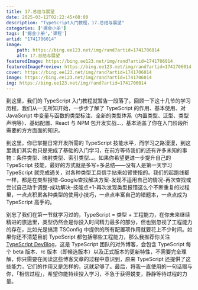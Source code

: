 ```yaml
---
title: 17.总结与展望
date: 2025-03-12T02:22:45+08:00
description: "TypeScript入门教程，17.总结与展望"
categories: ['掘金小册']
tags: ['掘金小册','课程']
artid: "1741706014"
image:
    path: https://bing.ee123.net/img/rand?artid=1741706014
    alt: 17.总结与展望
featuredImage: https://bing.ee123.net/img/rand?artid=1741706014
featuredImagePreview: https://bing.ee123.net/img/rand?artid=1741706014
cover: https://bing.ee123.net/img/rand?artid=1741706014
image: https://bing.ee123.net/img/rand?artid=1741706014
img: https://bing.ee123.net/img/rand?artid=1741706014
---
```


到这里，我们的 TypeScript 入门教程就暂告一段落了。回顾一下这十几节的学习历程，我们从一无所知开始，一步步了解了 TypeScript 的作用、基本使用、对 JavaScript 中变量与函数的类型标注、全新的类型体系（内置类型、泛型、类型声明等）、基础配置、React 与 NPM 包开发实战...，基本涵盖了你在入门阶段所需要的方方面面的知识。

到这里，你已掌握日常开发所需的 TypeScript 技能水平，而学习之路漫漫，到这里我们其实也只是完成了基础的入门学习，在前方等待我们的还有许多未知的事物：条件类型、映射类型、索引类型...。如果你希望更进一步提升自己的 TypeScript 技能，最好的方式就是多写+多总结——没有人是第一天学习 TypeScript 就完成通关，对各种类型工具信手拈来如臂使指的。我们的起跑线都一样，都是在类型报错-Google查找解决方案-发现不适用自己的情况-再次查找或尝试自己动手调整-成功解决-技能点+1-再次发现类型报错这么个不断重复的过程里，一点点积累各种类型的使用小技巧，一点点丰富自己的错题本，一点点成为 TypeScript 高手的。

别忘了我们在第一节就学习过的，TypeScript = 类型 + 工程能力，在你未来继续精进的旅途里，类型仍然会是你投入时间精力最多的部分，但也别忽视了工程能力的存在，比如光是搞清 TSConfig 中提供的所有配置项作用就要花上不少时间。如果你还不清楚目前 TypeScript 都包括哪些工程能力，那么我推荐你关注 [TypeScript DevBlog](https://devblogs.microsoft.com/typescript/)，这是 TypeScript 团队的对外博客，会包含 TypeScript 每个 beta 版本、rc 版本（即候选版本）以及正式版本的更新特性，不需要完全理解，你只需要在阅读这些博客文章的过程中意识到，原来 TypeScript 还提供了这些能力，它们的作用又是怎样的，这就足够了。最后，将我一直使用的一句话赠与你，「相信过程」，希望你能持续投入学习，不急于获得蜕变，静静等待过程的力量。